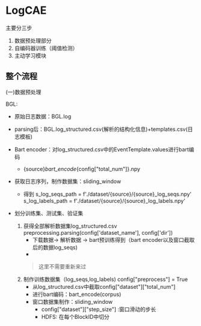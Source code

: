 # LogCAE

主要分三步
1. 数据预处理部分
2. 自编码器训练（阈值检测）
3. 主动学习模块
## 整个流程
(一)数据预处理 

BGL:
- 原始日志数据：BGL.log
- parsing后：BGL.log_structured.csv(解析的结构化信息)+templates.csv(日志模板)
- Bart encoder：对log_structured.csv中的EventTemplate.values进行bart编码
  - {source}_bart_encode_{config["total_num"]}.npy
- 获取日志序列，制作数据集：sliding_window
  - 得到
    s_log_seqs_path = f'./dataset/{source}/{source}_log_seqs.npy'
    s_log_labels_path = f'./dataset/{source}/{source}_log_labels.npy'
- 划分训练集、测试集、验证集





   1. 获得全部解析数据集log_structured.csv
       preprocessing.parsing(config['dataset_name'], config['dir'])
      - 下载数据-> 解析数据 -> bart预训练得到（bart encoder以及窗口截取后的数据log_seqs)
      - 
      > 这里不需要重新来过
   2. 制作训练数据集（log_seqs,log_labels) config["preprocess"] = True
      - 从log_structured.csv中截取config["dataset"]["total_num"]
      - 进行bart编码：bart_encode(corpus)
      - 窗口数据集制作：sliding_window
        - config["dataset"]["step_size"] :窗口滑动的步长
        - HDFS: 在每个BlockID中切分

